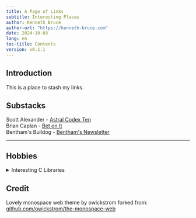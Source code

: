 ```yaml
---
title: A Page of Links
subtitle: Interesting Places
author: Kenneth Bruce
author-url: "https://kenneth-bruce.com"
date: 2024-10-03
lang: en
toc-title: Contents
version: v0.1.1
---
```


## Introduction

This is a place to stash my links.

## Substacks

Scott Alexander - [Astral Codex Ten](https://astralcodexten.com)  
Brian Caplan - [Bet on It](https://betonit.ai)  
Bentham's Bulldog - [Bentham's Newsletter](https://open.substack.com/pub/benthams)  
<hr>

## Hobbies

<details>
<summary>Interesting C Libraries</summary>
<p>Raylib (graphics/game stuff) - [raylib.com](https://www.raylib.com/examples.html)</p>
</details>

## Credit
Lovely monospace web theme by owickstrom forked from: [github.com/owickstrom/the-monospace-web](https://github.com/owickstrom/the-monospace-web)
